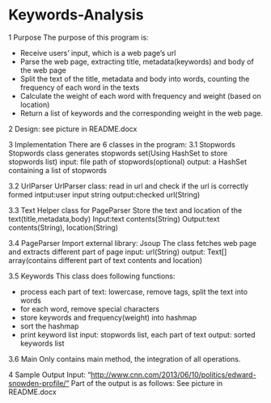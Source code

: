 # Keywords-Analysis

1	Purpose
The purpose of this program is:
-	Receive users’ input, which is a web page’s url
-	Parse the web page, extracting title, metadata(keywords) and body of the web page
-	Split the text of the title, metadata and body into words, counting the frequency of each word in the texts
-	Calculate the weight of each word with frequency and weight (based on location)
-	Return a list of keywords and the corresponding weight in the web page.

2 Design: see picture in README.docx

3	Implementation
There are 6 classes in the program:
3.1	Stopwords
Stopwords class generates stopwords set(Using HashSet<String> to store stopwords list)
input: file path of stopwords(optional)
output: a HashSet containing a list of stopwords
 
3.2	UrlParser
UrlParser class: read in url and check if the url is correctly formed
intput:user input string
output:checked url(String)
 
3.3	Text
Helper class for PageParser
 Store the text and location of the text(title,metadata,body)
 Input:text contents(String)
 Output:text contents(String), location(String)
 
3.4	PageParser
Import external library: Jsoup
The class fetches web page and extracts different part of page
input: url(String)
output: Text[] array(contains different part of text contents and location)
 
3.5	Keywords
This class does following functions:
-	process each part of text: lowercase, remove tags, split the text into words
-	for each word, remove special characters
-	store keywords and frequency(weight) into hashmap
-	sort the hashmap
-	print keyword list
 input: stopwords list, each part of text
 output: sorted keywords list
 
3.6	Main
Only contains main method, the integration of all operations.

4	Sample Output
Input: “http://www.cnn.com/2013/06/10/politics/edward-snowden-profile/”
Part of the output is as follows: See picture in README.docx
 
